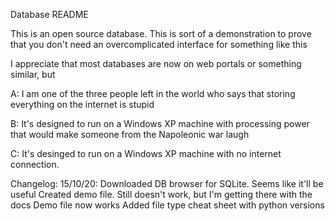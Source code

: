 
Database README

This is an open source database. This is sort of a demonstration to prove that you don't need an overcomplicated interface for something like this

I appreciate that most databases are now on web portals or something similar, but 

A: I am one of the three people left in the world who says that storing everything on the internet is stupid

B: It's designed to run on a Windows XP machine with processing power that would make someone from the Napoleonic war laugh

C: It's desinged to run on a Windows XP machine with no internet connection.

Changelog:
15/10/20:
        Downloaded DB browser for SQLite. Seems like it'll be useful
        Created demo file. Still doesn't work, but I'm getting there with the docs
        Demo file now works
        Added file type cheat sheet with python versions

